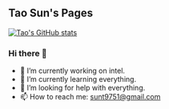 ## Tao Sun's Pages


[![Tao's GitHub stats](https://github-readme-stats.vercel.app/api?username=tautaus&show_icons=true&theme=tokyonight)](https://github.com/anuraghazra/github-readme-stats)

### Hi there 👋



- 🔭 I’m currently working on intel.
- 🌱 I’m currently learning everything.
- 🤔 I’m looking for help with everything.
- 📫 How to reach me: sunt9751@gmail.com

